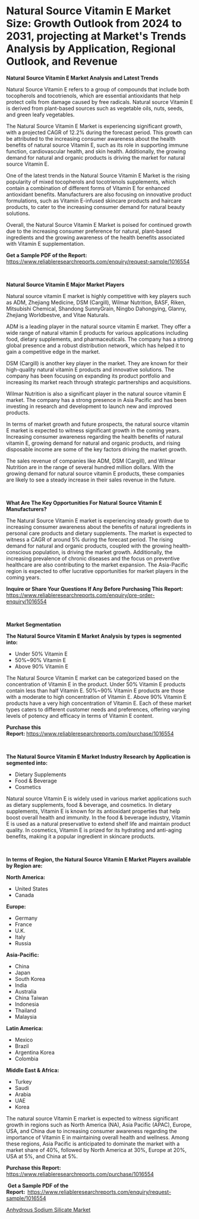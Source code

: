<p><h1>Natural Source Vitamin E Market Size: Growth Outlook from 2024 to 2031, projecting at Market's Trends Analysis by Application, Regional Outlook, and Revenue</h1></p><p><strong>Natural Source Vitamin E Market Analysis and Latest Trends</strong></p>
<p><p>Natural Source Vitamin E refers to a group of compounds that include both tocopherols and tocotrienols, which are essential antioxidants that help protect cells from damage caused by free radicals. Natural source Vitamin E is derived from plant-based sources such as vegetable oils, nuts, seeds, and green leafy vegetables.</p><p>The Natural Source Vitamin E Market is experiencing significant growth, with a projected CAGR of 12.2% during the forecast period. This growth can be attributed to the increasing consumer awareness about the health benefits of natural source Vitamin E, such as its role in supporting immune function, cardiovascular health, and skin health. Additionally, the growing demand for natural and organic products is driving the market for natural source Vitamin E.</p><p>One of the latest trends in the Natural Source Vitamin E Market is the rising popularity of mixed tocopherols and tocotrienols supplements, which contain a combination of different forms of Vitamin E for enhanced antioxidant benefits. Manufacturers are also focusing on innovative product formulations, such as Vitamin E-infused skincare products and haircare products, to cater to the increasing consumer demand for natural beauty solutions.</p><p>Overall, the Natural Source Vitamin E Market is poised for continued growth due to the increasing consumer preference for natural, plant-based ingredients and the growing awareness of the health benefits associated with Vitamin E supplementation.</p></p>
<p><strong>Get a Sample PDF of the Report:&nbsp;</strong> <a href="https://www.reliableresearchreports.com/enquiry/request-sample/1016554">https://www.reliableresearchreports.com/enquiry/request-sample/1016554</a></p>
<p>&nbsp;</p>
<p><strong>Natural Source Vitamin E Major Market Players</strong></p>
<p><p>Natural source vitamin E market is highly competitive with key players such as ADM, Zhejiang Medicine, DSM (Cargill), Wilmar Nutrition, BASF, Riken, Mitsubishi Chemical, Shandong SunnyGrain, Ningbo Dahongying, Glanny, Zhejiang Worldbestve, and Vitae Naturals. </p><p>ADM is a leading player in the natural source vitamin E market. They offer a wide range of natural vitamin E products for various applications including food, dietary supplements, and pharmaceuticals. The company has a strong global presence and a robust distribution network, which has helped it to gain a competitive edge in the market.</p><p>DSM (Cargill) is another key player in the market. They are known for their high-quality natural vitamin E products and innovative solutions. The company has been focusing on expanding its product portfolio and increasing its market reach through strategic partnerships and acquisitions.</p><p>Wilmar Nutrition is also a significant player in the natural source vitamin E market. The company has a strong presence in Asia Pacific and has been investing in research and development to launch new and improved products.</p><p>In terms of market growth and future prospects, the natural source vitamin E market is expected to witness significant growth in the coming years. Increasing consumer awareness regarding the health benefits of natural vitamin E, growing demand for natural and organic products, and rising disposable income are some of the key factors driving the market growth.</p><p>The sales revenue of companies like ADM, DSM (Cargill), and Wilmar Nutrition are in the range of several hundred million dollars. With the growing demand for natural source vitamin E products, these companies are likely to see a steady increase in their sales revenue in the future.</p></p>
<p>&nbsp;</p>
<p><strong>What Are The Key Opportunities For Natural Source Vitamin E Manufacturers?</strong></p>
<p><p>The Natural Source Vitamin E market is experiencing steady growth due to increasing consumer awareness about the benefits of natural ingredients in personal care products and dietary supplements. The market is expected to witness a CAGR of around 5% during the forecast period. The rising demand for natural and organic products, coupled with the growing health-conscious population, is driving the market growth. Additionally, the increasing prevalence of chronic diseases and the focus on preventive healthcare are also contributing to the market expansion. The Asia-Pacific region is expected to offer lucrative opportunities for market players in the coming years.</p></p>
<p><strong>Inquire or Share Your Questions If Any Before Purchasing This Report:</strong> <a href="https://www.reliableresearchreports.com/enquiry/pre-order-enquiry/1016554">https://www.reliableresearchreports.com/enquiry/pre-order-enquiry/1016554</a></p>
<p>&nbsp;</p>
<p><strong>Market Segmentation</strong></p>
<p><strong>The Natural Source Vitamin E Market Analysis by types is segmented into:</strong></p>
<p><ul><li>Under 50% Vitamin E</li><li>50%~90% Vitamin E</li><li>Above 90% Vitamin E</li></ul></p>
<p><p>The Natural Source Vitamin E market can be categorized based on the concentration of Vitamin E in the product. Under 50% Vitamin E products contain less than half Vitamin E. 50%~90% Vitamin E products are those with a moderate to high concentration of Vitamin E. Above 90% Vitamin E products have a very high concentration of Vitamin E. Each of these market types caters to different customer needs and preferences, offering varying levels of potency and efficacy in terms of Vitamin E content.</p></p>
<p><strong>Purchase this Report:&nbsp;</strong><a href="https://www.reliableresearchreports.com/purchase/1016554">https://www.reliableresearchreports.com/purchase/1016554</a></p>
<p>&nbsp;</p>
<p><strong>The Natural Source Vitamin E Market Industry Research by Application is segmented into:</strong></p>
<p><ul><li>Dietary Supplements</li><li>Food & Beverage</li><li>Cosmetics</li></ul></p>
<p><p>Natural source Vitamin E is widely used in various market applications such as dietary supplements, food & beverage, and cosmetics. In dietary supplements, Vitamin E is known for its antioxidant properties that help boost overall health and immunity. In the food & beverage industry, Vitamin E is used as a natural preservative to extend shelf life and maintain product quality. In cosmetics, Vitamin E is prized for its hydrating and anti-aging benefits, making it a popular ingredient in skincare products.</p></p>
<p>&nbsp;</p>
<p><strong>In terms of Region, the Natural Source Vitamin E Market Players available by Region are:</strong></p>
<p>
    <p> <strong> North America: </strong>
        <ul>
            <li>United States</li>
            <li>Canada</li>
        </ul>
        </p> 
    <p> <strong> Europe: </strong>
        <ul>
            <li>Germany</li>
            <li>France</li>
            <li>U.K.</li>
            <li>Italy</li>
            <li>Russia</li>
        </ul>
        </p> 
    <p> <strong> Asia-Pacific: </strong>
        <ul>
            <li>China</li>
            <li>Japan</li>
            <li>South Korea</li>
            <li>India</li>
            <li>Australia</li>
            <li>China Taiwan</li>
            <li>Indonesia</li>
            <li>Thailand</li>
            <li>Malaysia</li>
        </ul>
        </p> 
    <p> <strong> Latin America: </strong>
        <ul>
            <li>Mexico</li>
            <li>Brazil</li>
            <li>Argentina Korea</li>
            <li>Colombia</li>
        </ul>
        </p> 
    <p> <strong> Middle East & Africa: </strong>
        <ul>
            <li>Turkey</li>
            <li>Saudi</li>
            <li>Arabia</li>
            <li>UAE</li>
            <li>Korea</li>
        </ul>
    </p>
    </p>
<p><p>The natural source Vitamin E market is expected to witness significant growth in regions such as North America (NA), Asia Pacific (APAC), Europe, USA, and China due to increasing consumer awareness regarding the importance of Vitamin E in maintaining overall health and wellness. Among these regions, Asia Pacific is anticipated to dominate the market with a market share of 40%, followed by North America at 30%, Europe at 20%, USA at 5%, and China at 5%.</p></p>
<p><strong>Purchase this Report: </strong><a href="https://www.reliableresearchreports.com/purchase/1016554">https://www.reliableresearchreports.com/purchase/1016554</a></p>
<p>&nbsp;<strong>Get a Sample PDF of the Report:&nbsp;&nbsp;</strong><a href="https://www.reliableresearchreports.com/enquiry/request-sample/1016554">https://www.reliableresearchreports.com/enquiry/request-sample/1016554</a></p>
<p><strong></strong></p>
<p><p><a href="https://eight-handstand-8fb.notion.site/Anhydrous-Sodium-Silicate-Market-Furnish-Information-about-Market-Size-Market-Share-Market-Dynamic-2f66cf6b42f64620b25fcb9db6c751df">Anhydrous Sodium Silicate Market</a></p></p>